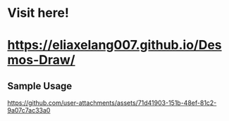 # Visit here!
# https://eliaxelang007.github.io/Desmos-Draw/

## Sample Usage
https://github.com/user-attachments/assets/71d41903-151b-48ef-81c2-9a07c7ac33a0